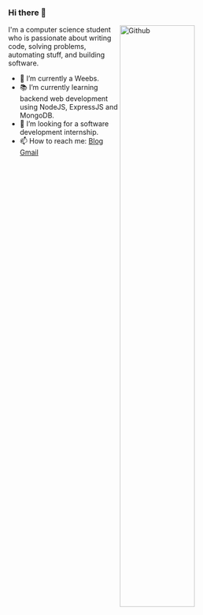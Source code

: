 ### Hi there 👋

<img width="55%" align="right" alt="Github" src="https://data.whicdn.com/images/85943829/original.png"/>
I'm a computer science student who is passionate about writing code, solving problems, automating stuff, and building software.

- 🔭 I’m currently a Weebs.
- 📚 I’m currently learning  backend web development using NodeJS, ExpressJS and MongoDB.
- 👯 I’m looking for a software development internship. 
- 📫 How to reach me: [Blog](https://www.wibu-tech.eu.org/) [Gmail](mailto:masdomath@gmail.com)



